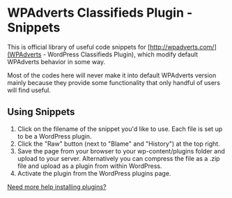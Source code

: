 WPAdverts Classifieds Plugin - Snippets
========================

This is official library of useful code snippets for [http://wpadverts.com/](WPAdverts - WordPress Classifieds Plugin), which modify default WPAdverts behavior in some way.

Most of the codes here will never make it into default WPAdverts version mainly because they provide some functionality that only handful of users will find useful.

## Using Snippets

1. Click on the filename of the snippet you'd like to use. Each file is set up to be a WordPress plugin.
2. Click the "Raw" button (next to "Blame" and "History") at the top right.
3. Save the page from your browser to your wp-content/plugins folder and upload to your server. Alternatively you can compress the file as a .zip file and upload as a plugin from within WordPress. 
4. Activate the plugin from the WordPress plugins page.

[Need more help installing plugins?](http://codex.wordpress.org/Managing_Plugins#Installing_Plugins)
